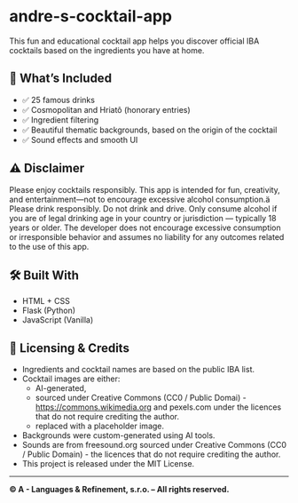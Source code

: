 # andre-s-cocktail-app

This fun and educational cocktail app helps you discover official IBA cocktails based on the ingredients you have at home.

## 🍹 What’s Included
- ✅ 25 famous drinks
- ✅ Cosmopolitan and Hriatô (honorary entries)
- ✅ Ingredient filtering
- ✅ Beautiful thematic backgrounds, based on the origin of the cocktail
- ✅ Sound effects and smooth UI

## ⚠️ Disclaimer
Please enjoy cocktails responsibly. This app is intended for fun, creativity, and entertainment—not to encourage excessive alcohol consumption.ä
Please drink responsibly. Do not drink and drive.
Only consume alcohol if you are of legal drinking age in your country or jurisdiction — typically 18 years or older.
The developer does not encourage excessive consumption or irresponsible behavior and assumes no liability for any outcomes related to the use of this app.

## 🛠️ Built With
- HTML + CSS
- Flask (Python)
- JavaScript (Vanilla)

## 📄 Licensing & Credits
- Ingredients and cocktail names are based on the public IBA list.
- Cocktail images are either:
  - AI-generated,
  - sourced under Creative Commons (CC0 / Public Domai) - https://commons.wikimedia.org and pexels.com under the licences that do not require crediting the author.
  - replaced with a placeholder image.
- Backgrounds were custom-generated using AI tools.
- Sounds are from freesound.org sourced under Creative Commons (CC0 / Public Domain) - the licences that do not require crediting the author.
- This project is released under the MIT License.

---

**© A - Languages & Refinement, s.r.o. – All rights reserved.**
